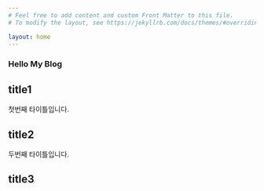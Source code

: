 ```yaml
---
# Feel free to add content and custom Front Matter to this file.
# To modify the layout, see https://jekyllrb.com/docs/themes/#overriding-theme-defaults

layout: home
---
```

### Hello My Blog
## title1
첫번째 타이틀입니다.</br>
## title2
두번째 타이틀입니다.</br>
## title3